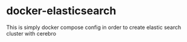 # docker-elasticsearch
This is simply docker compose config in order to create elastic search cluster with cerebro
